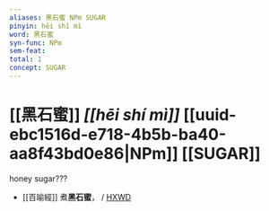 ```yaml
---
aliases: 黑石蜜 NPm SUGAR
pinyin: hēi shí mì
word: 黑石蜜
syn-func: NPm
sem-feat: 
total: 1
concept: SUGAR 
---
```

# [[黑石蜜]] *[[hēi shí mì]]*  [[uuid-ebc1516d-e718-4b5b-ba40-aa8f43bd0e86|NPm]] [[SUGAR]]
honey sugar???
 - [[百喻經]] 煮**黑石蜜**， / [HXWD](https://hxwd.org/textview.html?location=KR6b0066_T_001-0544c.46)